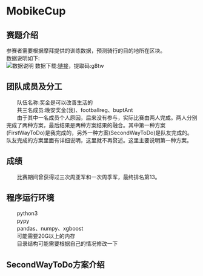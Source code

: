 # MobikeCup
## 赛题介绍
参赛者需要根据摩拜提供的训练数据，预测骑行的目的地所在区块。</br>
数据说明如下:</br>
![数据说明](http://orvltx8rw.bkt.clouddn.com/github/2.png "数据说明")
数据下载:[链接](https://pan.baidu.com/s/1bpjOqa7)，提取码:g8tw</br>
## 团队成员及分工
　　队伍名称:奖金是可以改善生活的</br>
　　共三名成员:晚安奖金(我)、footballreg、buptAnt</br>
　　由于其中一名成员个人原因，后来没有参与，实际比赛由两人完成。两人分别完成了两种方案，最后结果是两种方案结果的融合。其中第一种方案(FirstWayToDo)是我完成的，另外一种方案(SecondWayToDo)是队友完成的。队友完成的方案里面有详细说明，这里就不再赘述。这里主要说明第一种方案。</br>
## 成绩
　　比赛期间曾获得过三次周亚军和一次周季军，最终排名第13。</br>
## 程序运行环境
　　python3</br>
　　pypy</br>
　　pandas、numpy、xgboost</br>
　　可能需要20G以上的内存</br>
　　目录结构可能需要根据自己的情况修改一下</br>
## SecondWayToDo方案介绍

